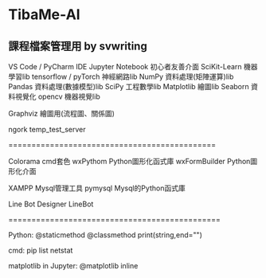 # TibaMe-AI
課程檔案管理用 by svwriting
---------------------------------------------

VS Code / PyCharm     IDE
Jupyter Notebook      初心者友善介面
SciKit-Learn          機器學習lib
tensorflow / pyTorch  神經網路lib
NumPy                 資料處理(矩陣運算)lib
Pandas                資料處理(數據模型)lib
SciPy                 工程數學lib
Matplotlib            繪圖lib
Seaborn               資料視覺化
opencv                機器視覺lib

Graphviz              繪圖用(流程圖、關係圖)

ngork                 temp_test_server

=============================================

Colorama              cmd套色
wxPythom              Python圖形化函式庫
wxFormBuilder         Python圖形化介面

XAMPP                 Mysql管理工具
pymysql               Mysql的Python函式庫

Line Bot Designer     LineBot

==============================================

Python:
@staticmethod
@classmethod
print(string,end="")

cmd:
pip list
netstat

matplotlib in Jupyter:
@matplotlib inline
